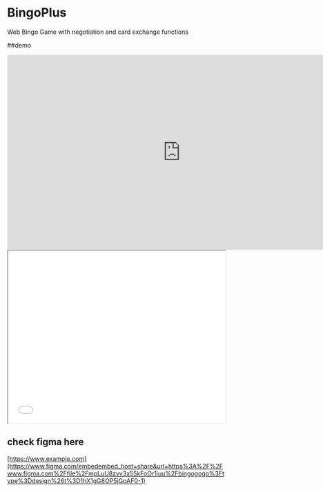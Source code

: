 # BingoPlus
Web Bingo Game with negotiation and card exchange functions

##demo
<iframe style="border: 1px solid rgba(0, 0, 0, 0.1);" width="800" height="450" src="https://www.figma.com/embed?embed_host=share&url=https%3A%2F%2Fwww.figma.com%2Ffile%2FmpLuU8zvv3x55kFoOr1iuu%2Fbingogogo%3Ftype%3Ddesign%26t%3D1hX1gG8OP5jGpAF0-1" allowfullscreen></iframe>

<!-- START_SECTION:iframe -->
<iframe src="[https://www.example.com](https://www.figma.com/embedembed_host=share&url=https%3A%2F%2Fwww.figma.com%2Ffile%2FmpLuU8zvv3x55kFoOr1iuu%2Fbingogogo%3Ftype%3Ddesign%26t%3D1hX1gG8OP5jGpAF0-1)" width="100%" height="400"></iframe>
<!-- END_SECTION:iframe -->


## check figma here


[https://www.example.com](https://www.figma.com/embedembed_host=share&url=https%3A%2F%2Fwww.figma.com%2Ffile%2FmpLuU8zvv3x55kFoOr1iuu%2Fbingogogo%3Ftype%3Ddesign%26t%3D1hX1gG8OP5jGpAF0-1)
